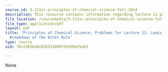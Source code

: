 ```yaml
---
course_id: 5-111sc-principles-of-chemical-science-fall-2014
description: This resource contains information regarding lecture 11 problem.
file_location: /coursemedia/5-111sc-principles-of-chemical-science-fall-2014/70c23656a0c02b351009759350e25a93_MIT5_111F14_Lec11Prob.pdf
file_type: application/pdf
layout: pdf
title: 'Principles of Chemical Science, Problems for Lecture 11: Lewis Structures:
  Breakdown of the Octet Rule'
type: course
uid: 70c23656a0c02b351009759350e25a93

---
```

None